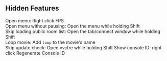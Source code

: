 ## Hidden Features

Open menu: Right click FPS  
Open menu without pausing: Open the menu while holding Shift  
Skip loading public room list: Open the tab/connect window while holding Shift  
Loop movie: Add `loop` to the movie's name  
Skip update check: Open vvctre while holding Shift
Show console ID: right click Regenerate Console ID